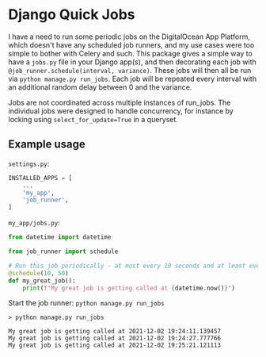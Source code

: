 # Django Quick Jobs

I have a need to run some periodic jobs on the DigitalOcean App Platform, which doesn't have any scheduled job runners, and my use cases were too simple to bother with Celery and such. This package gives a simple way to have a `jobs.py` file in your Django app(s), and then decorating each job with `@job_runner.schedule(interval, variance)`. These jobs will then all be run via `python manage.py run_jobs`. Each job will be repeated every interval with an additional random delay between 0 and the variance.

Jobs are not coordinated across multiple instances of run_jobs. The individual jobs were designed to handle concurrency, for instance by locking using `select_for_update=True` in a queryset.

## Example usage

`settings.py`:
```python
INSTALLED_APPS = [
    ...
    'my_app',
    'job_runner',
]
```

`my_app/jobs.py`:
```python
from datetime import datetime

from job_runner import schedule

# Run this job periodically - at most every 10 seconds and at least every 60 seconds
@schedule(10, 50)
def my_great_job():
    print(f"My great job is getting called at {datetime.now()}")
```

Start the job runner: `python manage.py run_jobs`

```text
> python manage.py run_jobs

My great job is getting called at 2021-12-02 19:24:11.139457
My great job is getting called at 2021-12-02 19:24:27.777766
My great job is getting called at 2021-12-02 19:25:21.121113
```